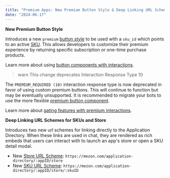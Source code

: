 ```yaml
---
title: "Premium Apps: New Premium Button Style & Deep Linking URL Schemes"
date: "2024-06-17"
---
```


**New Premium Button Style**

Introduces a new `premium` [button style](#DOCS_INTERACTIONS_MESSAGE_COMPONENTS/button-object-button-styles) to be used with a `sku_id` which points to an active [SKU](#DOCS_RESOURCES_SKU/sku-object). This allows developers to customize their premium experience by returning specific subscription or one-time purchase products.

Learn more about using [button components with interactions](#DOCS_INTERACTIONS_MESSAGE_COMPONENTS/buttons).

> warn
> This change deprecates Interaction Response Type 10

The `PREMIUM_REQUIRED (10)` interaction response type is now deprecated in favor of using custom premium buttons. This will continue to function but may be eventually unsupported. It is recommended to migrate your bots to use the more flexible [premium button component](#DOCS_INTERACTIONS_MESSAGE_COMPONENTS/button-object-button-styles).

Learn more about [gating features with premium interactions](#DOCS_MONETIZATION_IMPLEMENTING_APP_SUBSCRIPTIONS/prompting-users-to-subscribe).

**Deep Linking URL Schemes for SKUs and Store**

Introduces two new url schemes for linking directly to the Application Directory. When these links are used in chat, they are rendered as rich embeds that users can interact with to launch an app's store or open a SKU detail modal.

* New [Store URL Scheme](#DOCS_MONETIZATION_MANAGING_SKUS/linking-to-your-store): `https://mezon.com/application-directory/:appID/store`
* New [SKU URL Scheme](#DOCS_MONETIZATION_MANAGING_SKUS/linking-to-a-specific-sku): `https://mezon.com/application-directory/:appID/store/:skuID`
